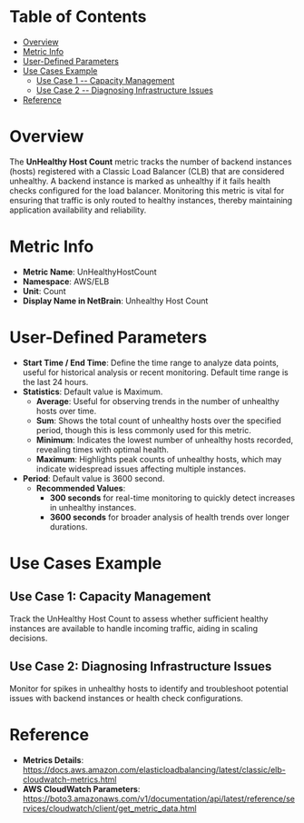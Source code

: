 # Table of Contents
- [Overview](#overview)
- [Metric Info](#metric-info)
- [User-Defined Parameters](#user-defined-parameters)
- [Use Cases Example](#example)
    - [Use Case 1 -- Capacity Management](#example-1) 
    - [Use Case 2 -- Diagnosing Infrastructure Issues](#example-2)
- [Reference](#reference)

# Overview <a name="overview"></a>
The <b>UnHealthy Host Count</b> metric tracks the number of backend instances (hosts) registered with a Classic Load Balancer (CLB) that are considered unhealthy. A backend instance is marked as unhealthy if it fails health checks configured for the load balancer. Monitoring this metric is vital for ensuring that traffic is only routed to healthy instances, thereby maintaining application availability and reliability.

# Metric Info <a name="metric-info"></a>
* <b>Metric Name</b>: UnHealthyHostCount
* <b>Namespace</b>: AWS/ELB
* <b>Unit</b>: Count
* <b>Display Name in NetBrain</b>: Unhealthy Host Count

# User-Defined Parameters <a name="user-defined-parameters"></a>
* <b>Start Time / End Time</b>: Define the time range to analyze data points, useful for historical analysis or recent monitoring. Default time range is the last 24 hours.
* <b>Statistics</b>: Default value is Maximum.
  * <b>Average</b>: Useful for observing trends in the number of unhealthy hosts over time.
  * <b>Sum</b>: Shows the total count of unhealthy hosts over the specified period, though this is less commonly used for this metric.
  * <b>Minimum</b>: Indicates the lowest number of unhealthy hosts recorded, revealing times with optimal health.
  * <b>Maximum</b>: Highlights peak counts of unhealthy hosts, which may indicate widespread issues affecting multiple instances.
* <b>Period</b>: Default value is 3600 second.
  * <b>Recommended Values</b>:
    * <b>300 seconds</b> for real-time monitoring to quickly detect increases in unhealthy instances.
    * <b>3600 seconds</b> for broader analysis of health trends over longer durations.

# Use Cases Example <a name="example"></a>
## Use Case 1: Capacity Management <a name="example-1"></a>
Track the UnHealthy Host Count to assess whether sufficient healthy instances are available to handle incoming traffic, aiding in scaling decisions.


## Use Case 2: Diagnosing Infrastructure Issues <a name="example-2"></a>
Monitor for spikes in unhealthy hosts to identify and troubleshoot potential issues with backend instances or health check configurations.



# Reference <a name="reference"></a>
* <b>Metrics Details</b>: https://docs.aws.amazon.com/elasticloadbalancing/latest/classic/elb-cloudwatch-metrics.html
* <b>AWS CloudWatch Parameters</b>: https://boto3.amazonaws.com/v1/documentation/api/latest/reference/services/cloudwatch/client/get_metric_data.html